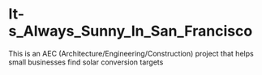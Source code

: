 # It-s_Always_Sunny_In_San_Francisco
This is an AEC (Architecture/Engineering/Construction) project that helps small businesses find solar conversion targets
